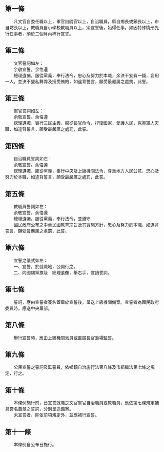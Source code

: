 第一條 
-------
　　凡文官自委任職以上，軍官自尉官以上，自治職員，縣自鄉長或鎮長以上，市自坊長以上，教職員自小學校教職員以上，須宣誓後，始得任事，如因特殊情形先行任事者，須於二個月內補行宣誓。  


第二條 
-------
　　文官誓詞如左：  
　　余敬宣誓。余恪遵  
　　總理遺囑，服從黨義，奉行法令，忠心及努力於本職，余決不妄費一錢，妄用一人，並決不營私舞弊及授受賄賂，如違背誓言，願受最嚴厲之處罰，此誓。  


第三條 
-------
　　軍官誓詞如左：  
　　余敬宣誓。余恪遵  
　　總理遺囑，實行三民主義，服從長官命令，捍衛國家，愛護人民，克盡軍人天職，如違背誓言，願受最嚴厲之處罰，此誓。  


第四條 
-------
　　自治職員誓詞如左：  
　　余敬宣誓。余恪遵  
　　總理遺囑，服從黨義，奉行中央及上級機關法令，尊重地方人民公意，忠心及努力於本職，如違背誓言，願受最嚴厲之處罰，此誓。  


第五條 
-------
　　教職員誓詞如左：  
　　余敬宣誓。余恪遵  
　　總理遺囑，服從黨義，奉行法令，並遵守  
　　國民政府公布之中華民國教育宗旨及其實施方針，忠心及努力於本職，如違背誓言，願受最嚴厲之處罰，此誓。  


第六條 
-------
　　宣誓之儀式如左：  
　　一、宣誓，於就職地，公開行之。  
　　二、向國旗黨旗及　總理遺像，舉右手，宣讀誓詞。  


第七條 
-------
　　誓詞，應由宣誓者簽名蓋章於宣誓後，呈送上級機關備案。宣誓者為國民政府委員時，應送中央黨部。  


第八條 
-------
　　舉行宣誓時，應由上級機關派員或直屬長官蒞場監誓。  


第九條 
-------
　　公民宣誓之誓詞及監誓員，依鄉鎮自治施行法第八條及市組織法第七條之規定，行之。  


第十條 
-------
　　本條例施行前，已宣誓就職之文官軍官自治職員或教職員，應依第七條規定補具簽名蓋章之誓詞，分別呈送備案。  
　　未宣誓者，除依前項規定外，並應補行宣誓。  


第十一條 
---------
　　本條例自公布日施行。